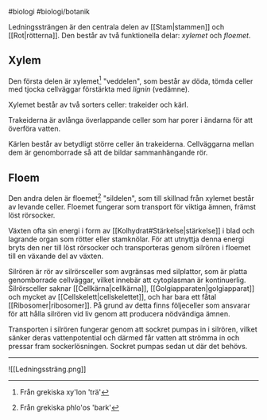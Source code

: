 #biologi #biologi/botanik 

Ledningssträngen är den centrala delen av [[Stam|stammen]] och [[Rot|rötterna]]. Den består av två funktionella delar: *xylemet* och *floemet*.

## Xylem
Den första delen är xylemet[^1] "veddelen", som består av döda, tömda celler med tjocka cellväggar förstärkta med *lignin* (vedämne).

Xylemet består av två sorters celler: trakeider och kärl.

Trakeiderna är avlånga överlappande celler som har porer i ändarna för att överföra vatten.

Kärlen består av betydligt större celler än trakeiderna. Cellväggarna mellan dem är genomborrade så att de bildar sammanhängande rör.

[^1]: Från grekiska xy'lon 'trä'
## Floem
Den andra delen är floemet[^2] "sildelen", som till skillnad från xylemet består av levande celler. Floemet fungerar som transport för viktiga ämnen, främst löst rörsocker.

Växten ofta sin energi i form av [[Kolhydrat#Stärkelse|stärkelse]] i blad och lagrande organ som rötter eller stamknölar. För att utnyttja denna energi bryts den ner till löst rörsocker och transporteras genom silrören i floemet till en växande del av växten.

Silrören är rör av silrörsceller som avgränsas med silplattor, som är platta genomborrade cellväggar, vilket innebär att cytoplasman är kontinuerlig. Silrörsceller saknar [[Cellkärna|cellkärna]], [[Golgiapparaten|golgiapparat]] och mycket av [[Cellskelett|cellskelettet]], och har bara ett fåtal [[Ribosomer|ribosomer]]. På grund av detta finns följeceller som ansvarar för att hålla silrören vid liv genom att producera nödvändiga ämnen.

Transporten i silrören fungerar genom att sockret pumpas in i silrören, vilket sänker deras vattenpotential och därmed får vatten att strömma in och pressar fram sockerlösningen. Sockret pumpas sedan ut där det behövs.

[^2]: Från grekiska phlo'os 'bark'

---

![[Ledningssträng.png]]